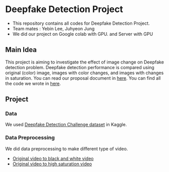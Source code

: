# Deepfake Detection Project
- This repository contains all codes for Deepfake Detection Project.
- Team mates : Yebin Lee, Juhyeon Jung
- We did our project on Google colab with GPU. and Server with GPU

## Main Idea
This project is aiming to investigate the effect of image change on Deepfake detection problem. Deepfake detection performance is compared using original (color) image, images with color changes, and images with changes in saturation.
You can read our proposal document in [here](documents/). You can find all the code we wrote in [here](/code).

## Project
### Data
We used [Deepfake Detection Challenge dataset](https://www.kaggle.com/competitions/deepfake-detection-challenge/data) in Kaggle. 

### Data Preprocessing
We did data preprocessing to make different type of video. 
- [Original video to black and white video](/code/MakeGrayVideo.ipynb)
- [Original video to high saturation video](/code/MakeHSVVideo.ipynb)
